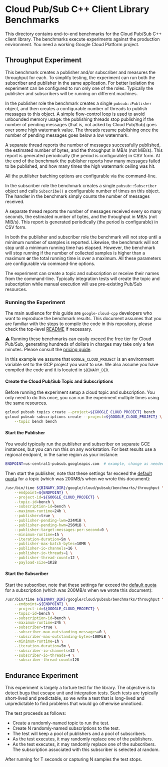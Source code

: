 # Cloud Pub/Sub C++ Client Library Benchmarks

This directory contains end-to-end benchmarks for the Cloud Pub/Sub C++ client
library. The benchmarks execute experiments against the production environment.
You need a working Google Cloud Platform project.

## Throughput Experiment

This benchmark creates a publisher and/or subscriber and measures the throughput
for each. To simplify testing, the experiment can run both the subscriber and
publisher in the same application. For better isolation the experiment can be
configured to run only one of the roles. Typically the publisher and subscribers
will be running on different machines.

In the publisher role the benchmark creates a single `pubsub::Publisher` object,
and then creates a configurable number of threads to publish messages to this
object. A simple flow-control loop is used to avoid unbounded memory usage: the
publishing threads stop publishing if the number of pending messages (that is,
not acked by Cloud Pub/Sub) goes over some high watermark value. The threads
resume publishing once the number of pending messages goes below a low
watermark.

A separate thread reports the number of messages successfully published, the
estimated number of bytes, and the throughput in MB/s (not MiB/s). This report
is generated periodically (the period is configurable) in CSV form. At the end
of the benchmark the publisher reports how many messages failed to be published,
and how many times the high watermark ceiling was hit.

All the publisher batching options are configurable via the command-line.

In the subscriber role the benchmark creates a single `pubsub::Subscriber`
object and calls `Subscribe()` a configurable number of times on this object.
The handler in the benchmark simply counts the number of messages received.

A separate thread reports the number of messages received every so many seconds,
the estimated number of bytes, and the throughput in MB/s (not MiB/s). This
report is generated periodically (the period is configurable) in CSV form.

In both the publisher and subscriber role the benchmark will not stop until a
minimum number of samples is reported. Likewise, the benchmark will not stop
until a minimum running time has elapsed. However, the benchmark will stop
running if the number of collected samples is higher than a maximum **or** the
total running time is over a maximum. All these parameters are configurable via
command-line options.

The experiment can create a topic and subscription or receive their names from
the command-line. Typically integration tests will create the topic and
subscription while manual execution will use pre-existing Pub/Sub resources.

### Running the Experiment

The main audience for this guide are `google-cloud-cpp` developers who want to
reproduce the benchmark results. This document assumes that you are familiar
with the steps to compile the code in this repository, please check the
top-level [README](/README.md) if necessary.

:warning: Running these benchmarks can easily exceed the free tier for Cloud
Pub/Sub, generating hundreds of dollars in charges may take only a few minutes.
Please consult the [pricing guide][pubsub-pricing].

In this example we assume that `GOOGLE_CLOUD_PROJECT` is an environment variable
set to the GCP project you want to use. We also assume you have compiled the
code and it is located in `$BINARY_DIR`.

#### Create the Cloud Pub/Sub Topic and Subscriptions

Before running the experiment setup a cloud topic and subscription. You only
need to do this once, you can run the experiment multiple times using the same
resources.

```sh
gcloud pubsub topics create --project=${GOOGLE_CLOUD_PROJECT} bench
gcloud pubsub subscriptions create --project=${GOOGLE_CLOUD_PROJECT} \
    --topic bench bench
```

#### Start the Publisher

You would typically run the publisher and subscriber on separate GCE instances,
but you can run this on any workstation. For best results use a regional
endpoint, in the same region as your instance:

```sh
ENDPOINT=us-central1-pubsub.googleapis.com  # example, change as needed
```

Then start the publisher, note that these settings far exceed the
[default quota][pubsub-quota] for a topic (which was 200MB/s when we wrote this
document):

```sh
/usr/bin/time ${BINARY_DIR}/google/cloud/pubsub/benchmarks/throughput \
    --endpoint=${ENDPOINT} \
    --project-id=${GOOGLE_CLOUD_PROJECT} \
    --topic-id=bench \
    --subscription-id=bench \
    --maximum-runtime=24h \
    --publisher=true \
    --publisher-pending-lwm=224MiB \
    --publisher-pending-hwm=256MiB \
    --publisher-target-messages-per-second=0 \
    --minimum-runtime=1h \
    --iteration-duration=5m \
    --publisher-max-batch-bytes=10MB \
    --publisher-io-channels=16 \
    --publisher-io-threads=1 \
    --publisher-thread-count=12 \
    --payload-size=1KiB
```

#### Start the Subscriber

Start the subscriber, note that these settings far exceed the
[default quota][pubsub-quota] for a subscription (which was 200MB/s when we
wrote this document):

```sh
/usr/bin/time ${BINARY_DIR}/google/cloud/pubsub/benchmarks/throughput \
    --endpoint=${ENDPOINT} \
    --project-id=${GOOGLE_CLOUD_PROJECT} \
    --topic-id=bench \
    --subscription-id=bench \
    --maximum-runtime=24h \
    --subscriber=true \
    --subscriber-max-outstanding-messages=0 \
    --subscriber-max-outstanding-bytes=100MiB \
    --minimum-runtime=1h \
    --iteration-duration=5m \
    --subscriber-io-channels=32 \
    --subscriber-io-threads=4 \
    --subscriber-thread-count=128
```

## Endurance Experiment

This experiment is largely a torture test for the library. The objective is to
detect bugs that escape unit and integration tests. Such tests are typically
short-lived and predictable, so we write a test that is long-lived and
unpredictable to find problems that would go otherwise unnoticed.

The test proceeds as follows:

- Create a randomly-named topic to run the test.
- Create N randomly-named subscriptions to the test.
- The test will keep a pool of publishers and a pool of subscribers.
- As the test executes, it may randomly replace one of the publishers.
- As the test executes, it may randomly replace one of the subscribers. The
  subscription associated with this subscriber is selected at random.

After running for T seconds or capturing N samples the test stops.

[pubsub-pricing]: https://cloud.google.com/pubsub/pricing
[pubsub-quota]: https://cloud.google.com/pubsub/quotas#quotas
